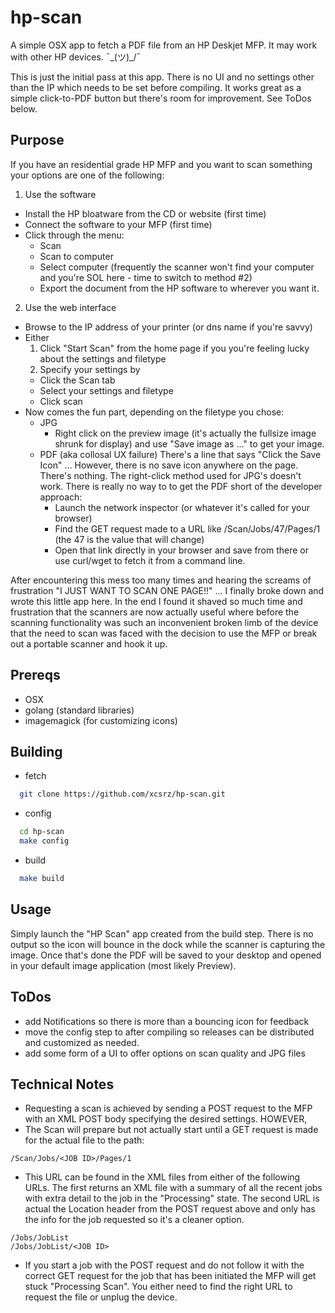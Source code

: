 # hp-scan
A simple OSX app to fetch a PDF file from an HP Deskjet MFP.  It may work with other HP devices. ¯\_(ツ)_/¯

This is just the initial pass at this app.  There is no UI and no settings other than the IP which needs to be set before compiling.  It works great as a simple click-to-PDF button but there's room for improvement.  See ToDos below.

## Purpose
If you have an residential grade HP MFP and you want to scan something your options are one of the following:
1. Use the software
  * Install the HP bloatware from the CD or website (first time)
  * Connect the software to your MFP (first time)
  * Click through the menu:
    * Scan
    * Scan to computer
    * Select computer (frequently the scanner won't find your computer and you're SOL here - time to switch to method #2)
    * Export the document from the HP software to wherever you want it.
2. Use the web interface
  * Browse to the IP address of your printer (or dns name if you're savvy)
  * Either
    1. Click "Start Scan" from the home page if you you're feeling lucky about the settings and filetype
    2. Specify your settings by
      * Click the Scan tab
      * Select your settings and filetype
      * Click scan
  * Now comes the fun part, depending on the filetype you chose:
    * JPG
      * Right click on the preview image (it's actually the fullsize image shrunk for display) and use "Save image as ..." to get your image.
    * PDF (aka collosal UX failure)  There's a line that says "Click the Save Icon" ... However, there is no save icon anywhere on the page.  There's nothing.  The right-click method used for JPG's doesn't work.  There is really no way to to get the PDF short of the developer approach:
      * Launch the network inspector (or whatever it's called for your browser)
      * Find the GET request made to a URL like /Scan/Jobs/47/Pages/1 (the 47 is the value that will change)
      * Open that link directly in your browser and save from there or use curl/wget to fetch it from a command line.

After encountering this mess too many times and hearing the screams of frustration "I JUST WANT TO SCAN ONE PAGE!!" ... I finally broke down and wrote this little app here.  In the end I found it shaved so much time and frustration that the scanners are now actually useful where before the scanning functionality was such an inconvenient broken limb of the device that the need to scan was faced with the decision to use the MFP or break out a portable scanner and hook it up.

## Prereqs
* OSX
* golang (standard libraries)
* imagemagick (for customizing icons)

## Building
* fetch
```bash
  git clone https://github.com/xcsrz/hp-scan.git
```
* config
```bash
  cd hp-scan
  make config
```
* build
```bash
  make build
```

## Usage
Simply launch the "HP Scan" app created from the build step.  There is no output so the icon will bounce in the dock while the scanner is capturing the image.  Once that's done the PDF will be saved to your desktop and opened in your default image application (most likely Preview).

## ToDos
* add Notifications so there is more than a bouncing icon for feedback
* move the config step to after compiling so releases can be distributed and customized as needed.
* add some form of a UI to offer options on scan quality and JPG files 

## Technical Notes
* Requesting a scan is achieved by sending a POST request to the MFP with an XML POST body specifying the desired settings.  HOWEVER,
* The Scan will prepare but not actually start until a GET request is made for the actual file to the path:
```
/Scan/Jobs/<JOB ID>/Pages/1
```
* This URL can be found in the XML files from either of the following URLs.  The first returns an XML file with a summary of all the recent jobs with extra detail to the job in the "Processing" state.  The second URL is actual the Location header from the POST request above and only has the info for the job requested so it's a cleaner option.
```
/Jobs/JobList
/Jobs/JobList/<JOB ID>
```
* If you start a job with the POST request and do not follow it with the correct GET request for the job that has been initiated the MFP will get stuck "Processing Scan".  You either need to find the right URL to request the file or unplug the device.
